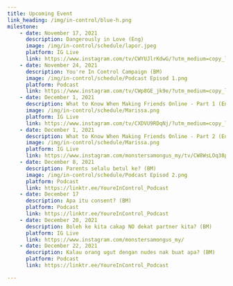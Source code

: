 ```yaml
---
title: Upcoming Event
link_heading: /img/in-control/blue-h.png
milestone: 
    - date: November 17, 2021
      description: Dangerously in Love (Eng)
      image: /img/in-control/schedule/lapor.jpeg
      platform: IG Live
      link: https://www.instagram.com/tv/CWYUJlrKdwG/?utm_medium=copy_link
    - date: November 24, 2021
      description: You're In Control Campaign (BM)
      image: /img/in-control/schedule/Podcast Episod 1.png
      platform: Podcast
      link: https://www.instagram.com/tv/CWp8GE_jk9e/?utm_medium=copy_link
    - date: December 1, 2021 
      description: What to Know When Making Friends Online - Part 1 (Eng)
      image: /img/in-control/schedule/Marissa.png
      platform: IG Live
      link: https://www.instagram.com/tv/CXDVU9RDqNj/?utm_medium=copy_link
    - date: December 1, 2021
      description: What to Know When Making Friends Online - Part 2 (Eng)
      image: /img/in-control/schedule/Marissa.png
      platform: IG Live
      link: https://www.instagram.com/monstersamongus_my/tv/CW8WsLOq38p/?utm_medium=copy_link
    - date: December 8, 2021
      description: Parents selalu betul ke? (BM)
      image: /img/in-control/schedule/Podcast Episod 2.png
      platform: Podcast
      link: https://linktr.ee/YoureInControl_Podcast
    - date: December 17
      description: Apa itu consent? (BM)
      platform: Podcast
      link: https://linktr.ee/YoureInControl_Podcast
    - date: December 20, 2021
      description: Boleh ke kita cakap NO dekat partner kita? (BM)
      platform: IG Live
      link: https://www.instagram.com/monstersamongus_my/
    - date: December 22, 2021
      description: Kalau orang ugut dengan nudes nak buat apa? (BM)
      platform: Podcast
      link: https://linktr.ee/YoureInControl_Podcast

---
```


